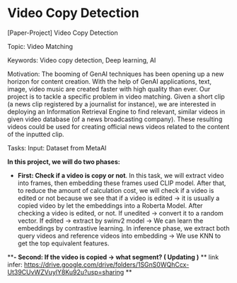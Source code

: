 # Video Copy Detection 
[Paper-Project] Video Copy Detection

Topic: Video Matching

Keywords: Video copy detection, Deep learning, AI

Motivation:
The booming of GenAI techniques has been opening up a new horizon for content creation. With the
help of GenAI applications, text, image, video music are created faster with high quality than ever.
Our project is to tackle a specific problem in video matching. Given a short clip (a news clip registered by
a journalist for instance), we are interested in deploying an Information Retrieval Engine to find
relevant, similar videos in given video database (of a news broadcasting company). These resulting
videos could be used for creating official news videos related to the content of the inputted clip.

Tasks:
Input: Dataset from MetaAI

**In this project, we will do two phases:**

- **First: Check if a video is copy or not**.
In this task, we will extract video into frames, then embedding these frames used CLIP model.
After that, to reduce the amount of calculation cost, we will check if a video is edited or not because we see that if a video is edited -> it is usually a copied video by let the embeddings into a Roberta Model.
After checking a video is edited, or not. If unedited -> convert it to a random vector. If edited -> extract by swinv2 model -> We can learn the embeddings by contrastive learning. 
In inference phase, we extract both query videos and reference videos into embedding -> We use KNN to get the top equivalent features.


****- Second: If the video is copied -> what segment? ( Updating )**
** link infer: https://drive.google.com/drive/folders/1SGnS0WQhCcx-Ut39CUvWZVuylY8Ku92u?usp=sharing **
